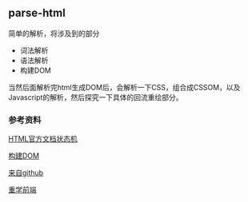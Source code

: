## parse-html

简单的解析，将涉及到的部分

* 词法解析
* 语法解析
* 构建DOM

当然后面解析完html生成DOM后，会解析一下CSS，组合成CSSOM，以及Javascript的解析，然后探究一下具体的回流重绘部分。

### 参考资料

[HTML官方文档状态机](https://html.spec.whatwg.org/multipage/parsing.html#tokenization)

[构建DOM](http://w3c.github.io/html/syntax.html#tree-construction)

[来自github](https://github.com/aimergenge/toy-html-parser)

[重学前端](https://time.geekbang.org/column/article/80260)
